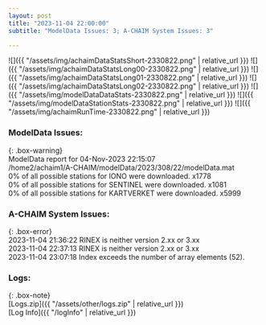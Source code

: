 ```yaml
---
layout: post
title: "2023-11-04 22:00:00"
subtitle: "ModelData Issues: 3; A-CHAIM System Issues: 3"

---
```


![]({{ "/assets/img/achaimDataStatsShort-2330822.png" | relative_url }})
![]({{ "/assets/img/achaimDataStatsLong00-2330822.png" | relative_url }})
![]({{ "/assets/img/achaimDataStatsLong01-2330822.png" | relative_url }})
![]({{ "/assets/img/achaimDataStatsLong02-2330822.png" | relative_url }})
![]({{ "/assets/img/modelDataDataStats-2330822.png" | relative_url }})
![]({{ "/assets/img/modelDataStationStats-2330822.png" | relative_url }})
![]({{ "/assets/img/achaimRunTime-2330822.png" | relative_url }})


### ModelData Issues:  
  
{: .box-warning}  
 ModelData report for 04-Nov-2023 22:15:07   
 /home2/achaim1/A-CHAIM/modelData/2023/308/22/modelData.mat   
 0% of all possible stations for IONO were downloaded. x1778   
 0% of all possible stations for SENTINEL were downloaded. x1081   
 0% of all possible stations for KARTVERKET were downloaded. x5999   
  
### A-CHAIM System Issues:  
  
{: .box-error}  
2023-11-04 21:36:22 RINEX is neither version 2.xx or 3.xx  
2023-11-04 22:37:13 RINEX is neither version 2.xx or 3.xx  
2023-11-04 23:07:18 Index exceeds the number of array elements (52).  

### Logs:  
  
{: .box-note}  
[Logs.zip]({{ "/assets/other/logs.zip" | relative_url }})  
[Log Info]({{ "/logInfo" | relative_url }})  
